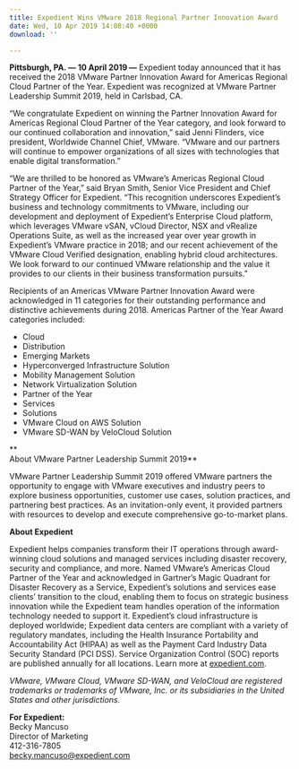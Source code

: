 ```yaml
---
title: Expedient Wins VMware 2018 Regional Partner Innovation Award
date: Wed, 10 Apr 2019 14:08:40 +0000
download: ''

---
```

**Pittsburgh, PA. — 10 April 2019 —** Expedient today announced that it has received the 2018 VMware Partner Innovation Award for Americas Regional Cloud Partner of the Year. Expedient was recognized at VMware Partner Leadership Summit 2019, held in Carlsbad, CA. 

“We congratulate Expedient on winning the Partner Innovation Award for Americas Regional Cloud Partner of the Year category, and look forward to our continued collaboration and innovation,” said Jenni Flinders, vice president, Worldwide Channel Chief, VMware. “VMware and our partners will continue to empower organizations of all sizes with technologies that enable digital transformation.” 

“We are thrilled to be honored as VMware’s Americas Regional Cloud Partner of the Year,” said Bryan Smith, Senior Vice President and Chief Strategy Officer for Expedient. “This recognition underscores Expedient’s business and technology commitments to VMware, including our development and deployment of Expedient’s Enterprise Cloud platform, which leverages VMware vSAN, vCloud Director, NSX and vRealize Operations Suite, as well as the increased year over year growth in Expedient’s VMware practice in 2018; and our recent achievement of the VMware Cloud Verified designation, enabling hybrid cloud architectures. We look forward to our continued VMware relationship and the value it provides to our clients in their business transformation pursuits.” 

Recipients of an Americas VMware Partner Innovation Award were acknowledged in 11 categories for their outstanding performance and distinctive achievements during 2018. Americas Partner of the Year Award categories included:

* Cloud
* Distribution
* Emerging Markets
* Hyperconverged Infrastructure Solution
* Mobility Management Solution
* Network Virtualization Solution
* Partner of the Year
* Services
* Solutions
* VMware Cloud on AWS Solution
* VMware SD-WAN by VeloCloud Solution

**  
About VMware Partner Leadership Summit 2019** 

VMware Partner Leadership Summit 2019 offered VMware partners the opportunity to engage with VMware executives and industry peers to explore business opportunities, customer use cases, solution practices, and partnering best practices. As an invitation-only event, it provided partners with resources to develop and execute comprehensive go-to-market plans. 

**About Expedient**

Expedient helps companies transform their IT operations through award-winning cloud solutions and managed services including disaster recovery, security and compliance, and more. Named VMware’s Americas Cloud Partner of the Year and acknowledged in Gartner’s Magic Quadrant for Disaster Recovery as a Service, Expedient’s solutions and services ease clients’ transition to the cloud, enabling them to focus on strategic business innovation while the Expedient team handles operation of the information technology needed to support it. Expedient’s cloud infrastructure is deployed worldwide; Expedient data centers are compliant with a variety of regulatory mandates, including the Health Insurance Portability and Accountability Act (HIPAA) as well as the Payment Card Industry Data Security Standard (PCI DSS). Service Organization Control (SOC) reports are published annually for all locations. Learn more at [expedient.com](http://www.expedient.com/).

_VMware, VMware Cloud, VMware SD-WAN, and VeloCloud are registered trademarks or trademarks of VMware, Inc. or its subsidiaries in the United States and other jurisdictions._ 

**For Expedient:**   
Becky Mancuso   
Director of Marketing   
412-316-7805  
[becky.mancuso@expedient.com](mailto:becky.mancuso@expedient.com)